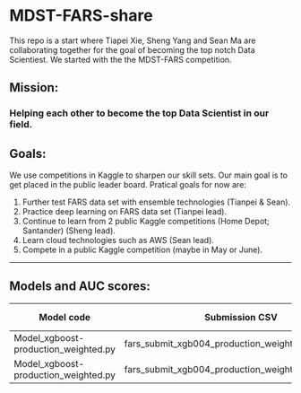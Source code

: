 # MDST-FARS-share

This repo is a start where Tiapei Xie, Sheng Yang and Sean Ma are collaborating together for the goal of becoming the top notch Data Scientiest. We started with the the MDST-FARS competition.

## Mission:
### Helping each other to become the top Data Scientist in our field.

## Goals:
We use competitions in Kaggle to sharpen our skill sets. Our main goal is to get placed in the public leader board. Pratical goals for now are:

1. Further test FARS data set with ensemble technologies (Tianpei & Sean).
2. Practice deep learning on FARS data set (Tianpei lead).
3. Continue to learn from 2 public Kaggle competitions (Home Depot; Santander) (Sheng lead).
5. Learn cloud technologies such as AWS (Sean lead).
4. Compete in a public Kaggle competition (maybe in May or June).

------

## Models and AUC scores:

| Model code                           | Submission CSV                                     | Public Score | Private Score |
| -------------------------------------|----------------------------------------------------|--------------|---------------|
| Model_xgboost-production_weighted.py | fars_submit_xgb004_production_weighted_missing.csv | 0.87135      |	0.86657    |
| Model_xgboost-production_weighted.py | fars_submit_xgb004_production_weighted.csv         | 0.87135      |	0.86657    |

  
